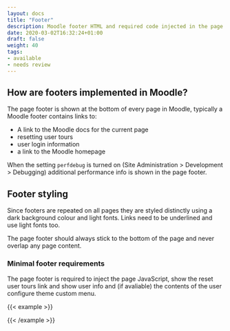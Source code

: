 ```yaml
---
layout: docs
title: "Footer"
description: Moodle footer HTML and required code injected in the page footer
date: 2020-03-02T16:32:24+01:00
draft: false
weight: 40
tags:
- available
- needs review
---
```


## How are footers implemented in Moodle?

The page footer is shown at the bottom of every page in Moodle, typically a Moodle footer contains links to:

* A link to the Moodle docs for the current page
* resetting user tours
* user login information
* a link to the Moodle homepage

When the setting ```perfdebug``` is turned on (Site Administration > Development > Debugging) additional performance info is shown in the page footer.

## Footer styling

Since footers are repeated on all pages they are styled distinctly using a dark background colour and light fonts. Links need to be underlined and use light fonts too.

The page footer should always stick to the bottom of the page and never overlap any page content.

### Minimal footer requirements

The page footer is required to inject the page JavaScript, show the reset user tours link and show user info and (if avaliable) the contents of the user configure theme custom menu.

{{< example >}}
<!-- <footer id="page-footer" class="py-3 bg-dark text-light">
    <div class="container">
        <p class="helplink"><a href="#">Moodle docs for this page</a></p>
        You are logged in as <a href="#">Test User</a> (<a href="#">logout</a>)
        <a href="#">Home</a>
        <div class="tool_usertours-resettourcontainer"></div>
    </div>
</footer> -->
{{< /example >}}
